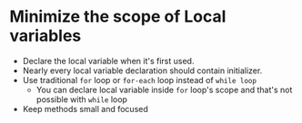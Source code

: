 # Minimize the scope of Local variables

- Declare the local variable when it's first used.
- Nearly every local variable declaration should contain initializer.
- Use traditional `for` loop or `for-each` loop instead of `while loop`
  - You can declare local variable inside `for` loop's scope and that's not possible with `while` loop
- Keep methods small and focused